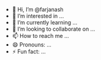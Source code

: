 - 👋 Hi, I’m @farjanash
- 👀 I’m interested in ...
- 🌱 I’m currently learning ...
- 💞️ I’m looking to collaborate on ...
- 📫 How to reach me ...
- 😄 Pronouns: ...
- ⚡ Fun fact: ...

<!---
farjanash/farjanash is a ✨ special ✨ repository because its `README.md` (this file) appears on your GitHub profile.
You can click the Preview link to take a look at your changes.
--->

